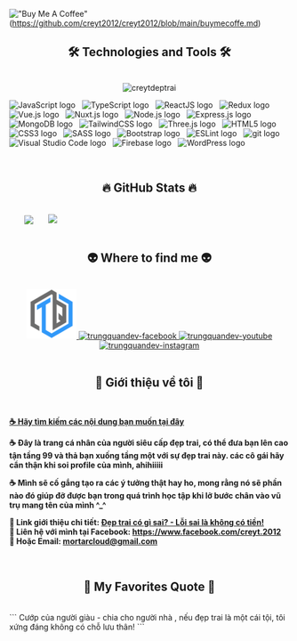 
!["Buy Me A Coffee"](https://www.buymeacoffee.com/assets/img/custom_images/orange_img.png)(https://github.com/creyt2012/creyt2012/blob/main/buymecoffe.md)
<h2 align="center">🛠 Technologies and Tools 🛠</h2>
<br>
<div align="center">
  <center><img src="https://scontent-hkg4-1.xx.fbcdn.net/v/t39.30808-6/296113952_597695778530500_1212113959891090449_n.jpg?_nc_cat=108&ccb=1-7&_nc_sid=09cbfe&_nc_ohc=gdUD3F9vC6UAX-yZKEz&_nc_ht=scontent-hkg4-1.xx&oh=00_AfDACJP2Fw_Kj8LueNR9C7sJbEG-sdQBi-nTj9ig5RZLaw&oe=64EE5631" alt="creytdeptrai"height="250"/></center>
</div><!-- https://simpleicons.org/ -->


<span><img src="https://img.shields.io/badge/JavaScript-282C34?logo=javascript&logoColor=F7DF1E" alt="JavaScript logo" title="JavaScript" height="25" /></span>
&nbsp;
<span><img src="https://img.shields.io/badge/TypeScript-282C34?logo=typescript&logoColor=3178C6" alt="TypeScript logo" title="TypeScript" height="25" /></span>
&nbsp;
<span><img src="https://img.shields.io/badge/ReactJS-282C34?logo=react&logoColor=61DAFB" alt="ReactJS logo" title="ReactJS" height="25" /></span>
&nbsp;
<span><img src="https://img.shields.io/badge/Redux-282C34?logo=redux&logoColor=764ABC" alt="Redux logo" title="Redux" height="25" /></span>
&nbsp;
<span><img src="https://img.shields.io/badge/Vue.js-282C34?logo=vue.js&logoColor=4FC08D" alt="Vue.js logo" title="Vue.js" height="25" /></span>
&nbsp;
<span><img src="https://img.shields.io/badge/Nuxt.js-282C34?logo=nuxt.js&logoColor=4FC08D" alt="Nuxt.js logo" title="Nuxt.js" height="25" /></span>
&nbsp;
<span><img src="https://img.shields.io/badge/Node.js-282C34?logo=node.js&logoColor=00F200" alt="Node.js logo" title="Node.js" height="25" /></span>
&nbsp;
<span><img src="https://img.shields.io/badge/Express-282C34?logo=express&logoColor=FFFFFF" alt="Express.js logo" title="Express.js" height="25" /></span>
&nbsp;
<span><img src="https://img.shields.io/badge/MongoDB-282C34?logo=mongodb&logoColor=47A248" alt="MongoDB logo" title="MongoDB" height="25" /></span>
&nbsp;
<span><img src="https://img.shields.io/badge/Tailwind%20CSS-282C34?logo=tailwind-css&logoColor=38B2AC" alt="TailwindCSS logo" title="TailwindCSS" height="25" /></span>
&nbsp;
<span><img src="https://img.shields.io/badge/Three.js-282C34?logo=three.js&logoColor=FFFFFF" alt="Three.js logo" title="Three.js" height="25" /></span>
&nbsp;
<span><img src="https://img.shields.io/badge/HTML5-282C34?logo=html5&logoColor=E34F26" alt="HTML5 logo" title="HTML5" height="25" /></span>
&nbsp;
<span><img src="https://img.shields.io/badge/CSS3-282C34?logo=css3&logoColor=1572B6" alt="CSS3 logo" title="CSS3" height="25" /></span>
&nbsp;
<span><img src="https://img.shields.io/badge/Sass-282C34?logo=sass&logoColor=CC6699" alt="SASS logo" title="SASS" height="25" /></span>
&nbsp;
<span><img src="https://img.shields.io/badge/Bootstrap-282C34?logo=bootstrap&logoColor=7952B3" alt="Bootstrap logo" title="Bootstrap" height="25" /></span>
&nbsp;
<span><img src="https://img.shields.io/badge/ESLint-282C34?logo=eslint&logoColor=4B32C3" alt="ESLint logo" title="ESLint" height="25" /></span>
&nbsp;
<span><img src="https://img.shields.io/badge/git-282C34?logo=git&logoColor=F05032" alt="git logo" title="git" height="25" /></span>
&nbsp;
<span><img src="https://img.shields.io/badge/VS%20Code-282C34?logo=visual-studio-code&logoColor=007ACC" alt="Visual Studio Code logo" title="Visual Studio Code" height="25" /></span>
&nbsp;
<span><img src="https://img.shields.io/badge/Firebase-282C34?logo=firebase&logoColor=FFCA28" alt="Firebase logo" title="Firebase" height="25" /></span>
&nbsp;
<span><img src="https://img.shields.io/badge/WordPress-282C34?logo=wordPress&logoColor=21759B" alt="WordPress logo" title="WordPress" height="25" /></span>
&nbsp;

<br>
<h2 align="center">🔥 GitHub Stats 🔥</h2>
<br>
<div align=center>
  <a href="#" title="Creytdeptrai">
    <img width="315" align="center" src="https://github-readme-stats.vercel.app/api/top-langs/?username=creyt2012&hide=c%23,powershell,Mathematica,Ruby,Objective-C,Objective-C%2b%2b,Cuda&title_color=61dafb&text_color=ffffff&icon_color=61dafb&bg_color=20232a&langs_count=8&layout=compact&border_color=61dafb&hide_border=true" />
  </a>
  <a href="#" title="Creytdeptrai">
    <img align="right" width="434" src="https://github-readme-stats.vercel.app/api?username=creyt2012&show_icons=true&theme=react&border_color=61dafb&hide_border=true" />
  </a>
</div>

<br>
<h2 align="center">👽 Where to find me 👽</h2>
<br>
<!-- https://icons8.com -->
<div align="center">
  <a href="https://mortarltd.com" target="blank">
    <img width="90" height="90" src="images/logo-trungquandev-transparent-bg-192x192.png" alt="trungquandev-blog" />
  </a>
  <a href="https://facebook.com/creyt.2012" target="blank">
    <img src="https://img.icons8.com/bubbles/100/000000/facebook-new.png" alt="trungquandev-facebook" />
  </a>
  <a href="https://www.youtube.com/" target="blank">
    <img src="https://img.icons8.com/bubbles/100/000000/youtube-squared.png" alt="trungquandev-youtube" />
  </a>
  <a href="https://instagram.com/creytdeptrai" target="blank">
    <img src="https://img.icons8.com/bubbles/100/000000/instagram.png" alt="trungquandev-instagram" />
  </a>
</div>

<br>

<h2 align="center">📖 Giới thiệu về tôi 📖</h2>
<br>
<p>
  <a href="https://youtu.be/63opfUkPq6k" target="_blank">
    <strong>☕ Hãy tìm kiếm các nội dung bạn muốn tại đây</strong>
  </a>
</p>
<p><strong>☕ Đây là trang cá nhân của người siêu cấp đẹp trai, có thể đưa bạn lên cao tận tầng 99 và thả bạn xuống tầng một với sự đẹp trai này. các cô gái hãy cẩn thận khi soi profile của mình, ahihiiiii</strong></p>
<p><strong>☕ Mình sẽ cố gắng tạo ra các ý tưởng thật hay ho, mong rằng nó sẽ phần nào đó giúp đỡ được bạn trong quá trình học tập khi lỡ bước chân vào vũ trụ mang tên của mình ^_^</strong></p>
<p>
  <strong>🔗 Link giới thiệu chi tiết: <a href="https://github.com/creyt2012" target="_blank">Đẹp trai có gì sai? - Lỗi sai là không có tiền!</a></strong>
  <br>
  <strong>🔗 Liên hệ với mình tại Facebook: <a href="https://www.facebook.com/creyt.2012" target="_blank">https://www.facebook.com/creyt.2012</a></strong>
  <br>
  <strong>📧 Hoặc Email: <a href="mailto:mortarcloud@gmail.com" target="_top">mortarcloud@gmail.com</a></strong>
</p>

</a>

<br>
<h2 align="center">📑 My Favorites Quote 📑</h2>
<br>
```
Cướp của người giàu - chia cho người nhà , nếu đẹp trai là một cái tội, tôi xứng đáng không có chỗ lưu thân!
```
